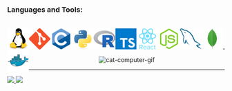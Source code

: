 ### Languages and Tools:

<div style="display: inline_block"><br>
  <img src="https://raw.githubusercontent.com/devicons/devicon/master/icons/linux/linux-original.svg" alt="linux" align="left" width="50px" />
  <img src="https://raw.githubusercontent.com/devicons/devicon/master/icons/git/git-original.svg" alt="git" align="left" width="50px" />
  <img src="https://raw.githubusercontent.com/devicons/devicon/master/icons/c/c-original.svg" alt="c" align="left" width="50px" />
  <img src="https://raw.githubusercontent.com/devicons/devicon/master/icons/python/python-original.svg" alt="python" align="left" width="50px" />
  <img src="https://raw.githubusercontent.com/devicons/devicon/master/icons/r/r-original.svg" alt="r" align="left" width="50px" />
  <img src="https://raw.githubusercontent.com/devicons/devicon/master/icons/typescript/typescript-original.svg" alt="typescript" align="left" width="50px" />
  <img src="https://raw.githubusercontent.com/devicons/devicon/master/icons/react/react-original-wordmark.svg" alt="react" align="left" width="50px" />
  <img src="https://raw.githubusercontent.com/devicons/devicon/master/icons/nodejs/nodejs-original.svg" alt="nodejs" align="left" width="50px" />
  <img src="https://raw.githubusercontent.com/devicons/devicon/master/icons/mysql/mysql-original.svg" alt="mysql" align="left" width="50px" />
  <img src="https://raw.githubusercontent.com/devicons/devicon/master/icons/mongodb/mongodb-original.svg" alt="mongodb" align="left" width="50px" />
  <img src="https://raw.githubusercontent.com/devicons/devicon/master/icons/docker/docker-original.svg" alt="docker" align="left" width="50px" />
</div>

<br />
<br />

---

<div align="center">
  <img align="center" alt="cat-computer-gif" src="https://cdn.discordapp.com/attachments/945086745802858598/1076253671630843914/cat-computer.gif">
</div>

---
<div>
  <a href="https://github.com/juan-formoso">
  <img height="180em" src="https://github-readme-stats.vercel.app/api?username=juan-formoso&show_icons=true&theme=onedark&include_all_commits=true&count_private=true"/>
  <img height="180em" src="https://github-readme-stats.vercel.app/api/top-langs/?username=juan-formoso&layout=compact&langs_count=7&theme=onedark"/>
</div>

